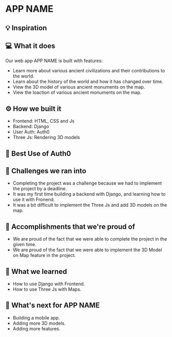 # APP NAME

## 💡 Inspiration

## 💻 What it does

Our web app APP NAME is built with features:

- Learn more about various ancient civilizations and their contributions to the world.
- Learn about the history of the world and how it has changed over time.
- View the 3D model of various ancient monuments on the map.
- View the loaction of various ancient monuments on the map.

## ⚙️ How we built it

- Frontend: HTML, CSS and Js
- Backend: Django
- User Auth: Auth0
- Three Js: Rendering 3D models

## 🔐 Best Use of Auth0

## 🧠 Challenges we ran into

- Completing the project was a challenge because we had to implement the project by a deadline.
- It was my first time building a backend with Django, and learning how to use it with Fronend.
- It was a bit difficult to implement the Three Js and add 3D models on the map.

## 🏅 Accomplishments that we're proud of

- We are proud of the fact that we were able to complete the project in the given time.
- We are proud of the fact that we were able to implement the 3D Model on Map feature in the project.

## 📖 What we learned

- How to use Django with Frontend.
- How to use Three Js with Maps.

## 🚀 What's next for APP NAME

- Building a mobile app.
- Adding more 3D models.
- Adding more features.
